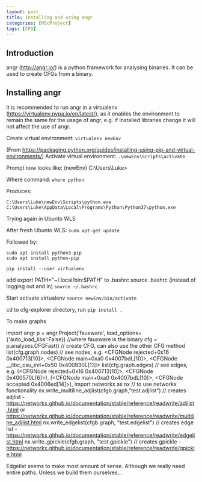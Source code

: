 ```yaml
---
layout: post
title: Installing and using angr
categories: [MScProject]
tags: [CFG]
---
```


## Introduction

angr (http://angr.io/) is a python framework for analysing binaries. It can be used to create CFGs from a binary.

## Installing angr

It is recommended to run angr in a virtualenv (https://virtualenv.pypa.io/en/latest/), as it enables the environment to remain the same for the usage of angr, e.g. if installed libraries change it will not affect the use of angr.

Create virtual environment:
`virtualenv newEnv`

(From https://packaging.python.org/guides/installing-using-pip-and-virtual-environments/)
Activate virtual environment:
`.\newEnv\Scripts\activate`

Prompt now looks like:
(newEnv) C:\Users\Luke>

Where command:
`where python`

Produces:
```
C:\Users\Luke\newEnv\Scripts\python.exe
C:\Users\Luke\AppData\Local\Programs\Python\Python37\python.exe
```

Trying again in Ubunto WLS

After fresh Ubunto WLS:
`sudo apt-get update`

Followed by:
```
sudo apt install python3-pip
sudo apt install python-pip
```

`pip install --user virtualenv`

add export PATH="~/.local/bin:$PATH" to .bashrc
source .bashrc (instead of logging out and in)
`source ~/.bashrc`

Start activate virtualenv
`source newEnv/bin/activate`

cd to cfg-explorer directory, run `pip install .`



To make graphs

import angr
p = angr.Project('fauxware', load_options={'auto_load_libs':False}) //where fauxware is the binary
cfg = p.analyses.CFGFast() // create CFG, can also use the other CFG method
list(cfg.graph.nodes) // see nodes, e.g. <CFGNode rejected+0x16 0x400713[10]>, <CFGNode main+0xa0 0x4007bdL[10]>, <CFGNode __libc_csu_init+0x50 0x400830L[13]>
list(cfg.graph.edges) // see edges, e.g. (<CFGNode rejected+0x16 0x400713[10]>, <CFGNode 0x400570L[6]>), (<CFGNode main+0xa0 0x4007bdL[10]>, <CFGNode accepted 0x4006ed[14]>),
import networkx as nx // to use networkx functionality
nx.write_multiline_adjlist(cfgb.graph,"test.adjlist") // creates adjlist - https://networkx.github.io/documentation/stable/reference/readwrite/adjlist.html or https://networkx.github.io/documentation/stable/reference/readwrite/multiline_adjlist.html
nx.write_edgelist(cfgb.graph, "test.edgelist") // creates edge list - https://networkx.github.io/documentation/stable/reference/readwrite/edgelist.html
nx.write_gpickle(cfgb.graph, "test.gpickle") // creates gpickle - https://networkx.github.io/documentation/stable/reference/readwrite/gpickle.html

Edgelist seems to make most amount of sense. Although we really need entire paths. Unless we build them ourselves...
